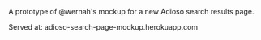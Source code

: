 A prototype of @wernah's mockup for a new Adioso search results page.

Served at: adioso-search-page-mockup.herokuapp.com
